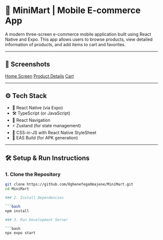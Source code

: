 # 🛒 MiniMart | Mobile E-commerce App

A modern three-screen e-commerce mobile application built using React Native and Expo. This app allows users to browse products, view detailed information of products, and add items to cart and favorites.

---

## 📱 Screenshots

[Home Screen](./screenshots/home.png) 
[Product Details](./screenshots/product-details.png)
[Cart](./screenshots/cart.png) 

---

## ⚙️ Tech Stack

- 📱 React Native (via Expo)
- 🛠️ TypeScript (or JavaScript)
- 🧭 React Navigation
- ⚡ Zustand (for state management)
- 🧱 CSS-in-JS with React Native StyleSheet
- 🚀 EAS Build (for APK generation)

---

## 🛠 Setup & Run Instructions

### 1. Clone the Repository

```bash
git clone https://github.com/OghenefegaOmajene/MiniMart.git
cd MiniMart

### 2. Install Dependencies

```bash
npm install

### 3. Run Development Server

```bash
npx expo start

